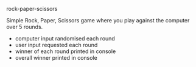 rock-paper-scissors

Simple Rock, Paper, Scissors game where you play against the computer over 5 rounds.

- computer input randomised each round
- user input requested each round
- winner of each round printed in console 
- overall winner printed in console
